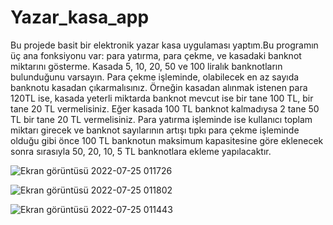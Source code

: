 # Yazar_kasa_app
Bu projede basit bir elektronik yazar kasa uygulaması yaptım.Bu programın üç ana fonksiyonu var: para yatırma, para çekme, ve kasadaki banknot miktarını gösterme.
Kasada 5, 10, 20, 50 ve 100 liralık banknotların bulunduğunu varsayın. Para çekme işleminde, olabilecek  en az sayıda banknotu kasadan çıkarmalısınız.
Örneğin kasadan alınmak istenen para 120TL ise, kasada yeterli miktarda banknot mevcut ise bir tane 100 TL, bir tane 20 TL vermelisiniz.
Eğer kasada 100 TL banknot kalmadıysa 2 tane 50 TL bir tane 20 TL vermelisiniz.
Para yatırma işleminde ise kullanıcı toplam miktarı girecek ve banknot sayılarının artışı tıpkı para çekme işleminde olduğu gibi  önce 100 TL banknotun maksimum 
kapasitesine göre eklenecek sonra sırasıyla 50, 20, 10, 5 TL banknotlara ekleme yapılacaktır.

![Ekran görüntüsü 2022-07-25 011726](https://user-images.githubusercontent.com/80004505/180668005-ea3bc852-4327-4420-80f1-cf5a278bfdaf.png)


![Ekran görüntüsü 2022-07-25 011802](https://user-images.githubusercontent.com/80004505/180668006-bc54efb8-8234-431a-a373-978f00b3c442.png)


![Ekran görüntüsü 2022-07-25 011443](https://user-images.githubusercontent.com/80004505/180667936-da10b188-49e5-4537-9ec1-8b6c1c40d687.png)


